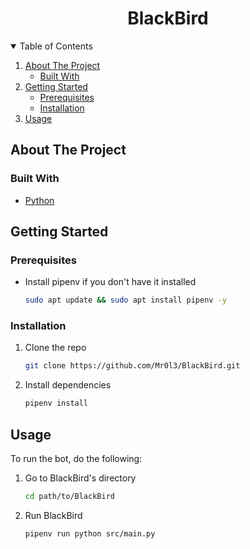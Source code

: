 <p align="center">
    <h1 align="center">BlackBird</h1>
</p>

<!-- TABLE OF CONTENTS -->
<details open="open">
  <summary>Table of Contents</summary>
  <ol>
    <li>
      <a href="#about-the-project">About The Project</a>
      <ul>
        <li><a href="#built-with">Built With</a></li>
      </ul>
    </li>
    <li>
      <a href="#getting-started">Getting Started</a>
      <ul>
        <li><a href="#prerequisites">Prerequisites</a></li>
        <li><a href="#installation">Installation</a></li>
      </ul>
    </li>
    <li><a href="#usage">Usage</a></li>
  </ol>
</details>

<!-- ABOUT THE PROJECT -->
## About The Project

### Built With
* [Python](https://www.python.org/)

<!-- GETTING STARTED -->
## Getting Started

### Prerequisites
* Install pipenv if you don't have it installed
    ```sh
    sudo apt update && sudo apt install pipenv -y
    ```

### Installation
1. Clone the repo
    ```sh
    git clone https://github.com/Mr0l3/BlackBird.git
    ```
2. Install dependencies
    ```sh
    pipenv install
    ```

<!-- USAGE EXAMPLES -->
## Usage
To run the bot, do the following:

1. Go to BlackBird's directory
    ```sh
    cd path/to/BlackBird
    ```
2. Run BlackBird
    ```sh
    pipenv run python src/main.py
    ```
